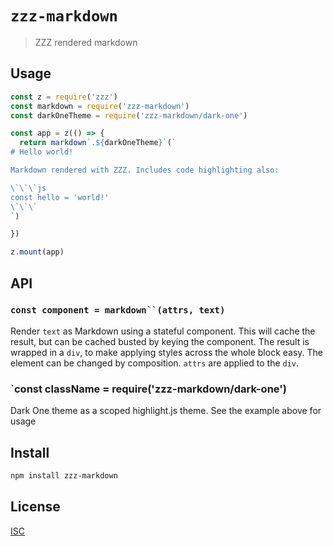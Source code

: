 # `zzz-markdown`

> ZZZ rendered markdown

## Usage

````js
const z = require('zzz')
const markdown = require('zzz-markdown')
const darkOneTheme = require('zzz-markdown/dark-one')

const app = z(() => {
  return markdown`.${darkOneTheme}`(`
# Hello world!

Markdown rendered with ZZZ. Includes code highlighting also:

\`\`\`js
const hello = 'world!'
\`\`\`
`)

})

z.mount(app)
````

## API

### ```const component = markdown``(attrs, text)```

Render `text` as Markdown using a stateful component. This will cache the
result, but can be cached busted by keying the component. The result is wrapped
in a `div`, to make applying styles across the whole block easy.
The element can be changed by composition. `attrs` are applied to the `div`.

### `const className = require('zzz-markdown/dark-one')

Dark One theme as a scoped highlight.js theme. See the example above for usage

## Install

```sh
npm install zzz-markdown
```

## License

[ISC](LICENSE)
